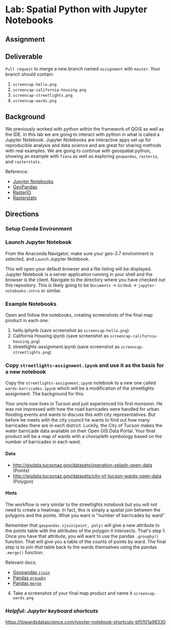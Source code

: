 # Lab: Spatial Python with Jupyter Notebooks
## Assignment

## Deliverable
`Pull request` to merge a new branch named `assignment` with `master`. Your branch should contain:
1. `screencap-hello.png`
2. `screencap-california-housing.png`
3. `screencap-streetlights.png`
4. `screencap-wards.png`

## Background
We previously worked with python within the framework of QGIS as well as the IDE. In this lab we are going to interact with python in what is called a Jupyter Notebook. Jupyter Notebooks are interactive apps set up for reproducible analysis and data science and are great for sharing methods with real examples. We are going to continue with geospatial python, showing an example with `fiona` as well as exploring `geopandas`, `rasterio`, and `rasterstats`.

Reference:
- [Jupyter Notebooks](https://jupyter.org/)
- [GeoPandas](http://geopandas.org/)
- [RasterIO](https://rasterio.readthedocs.io/en/stable/)
- [Rasterstats](https://pythonhosted.org/rasterstats/)

## Directions
### Setup Conda Environment

### Launch Jupyter Notebook
From the Anaconda Navigator, make sure your geo-3.7 environment is selected, and `Launch` Jupyter Notebook.

This will open your default browser and a file listing will be displayed. Jupyter Notebook is a server application running in your shell and the browser is the client. Navigate to the directory where you have checked out this repository. This is likely going to be `Documents` -> `GitHub` -> `jupyter-notebooks-intro` or similar.

### Example Notebooks
Open and follow the notebooks, creating screenshots of the final map product in each one. 
1. hello.iphynb (save screenshot as `screencap-hello.png`)
2. California Housing.ipynb (save screenshot as `screencap-california-housing.png`)
3. streetlights-assignment.ipynb (save screenshot as `screencap-streetlights.png`)

### Copy `streetlights-assignment.ipynb` and use it as the basis for a new notebook
Copy the `streetlights-assignment.ipynb` notebook to a new one called `wards-barricades.ipynb` which will be a 
modification of the streetlights assignment. The background for this:

Your uncle now lives in Tucson and just experienced his first monsoon. He was not impressed with how the road
barricades were handled for urban flooding events and wants to discuss this with city representatives. But before
he meets with the city council he wants to find out how many barricades there are in each district. Luckily, the
City of Tucson makes the water barricade data available on their Open GIS Data Portal. Your final product will be a map
of wards with a choropleth symbology based on the number of barricades in each ward.

#### Data
- http://gisdata.tucsonaz.gov/datasets/operation-splash-open-data (Points)
- http://gisdata.tucsonaz.gov/datasets/city-of-tucson-wards-open-data (Polygon)

#### Hints
The workflow is very similar to the streetlights notebook but you will not need to create a heatmap. In fact, this
is simply a spatial join between the polygons and the points. What you want is "number of barricades by ward"

Remember that `geopandas.sjoin(point, poly)` will give a new attribute to the points table with the attributes of the polygon it intersects. That's step 1. Once you have that attribute, you will want to use the pandas `.groupby()` function. That will give you a table of the counts of points by ward. The final step is to join _that_ table back to the wards themselves using the pandas `.merge()` function. 

Relevant docs:
- [Geopandas `sjoin`](http://geopandas.org/reference/geopandas.sjoin.html)
- [Pandas `groupby`](https://pandas.pydata.org/pandas-docs/stable/reference/api/pandas.core.groupby.GroupBy.count.html)
- [Pandas `merge`](https://pandas.pydata.org/pandas-docs/stable/reference/api/pandas.DataFrame.merge.html#pandas.DataFrame.merge)

4. Take a screenshot of your final map product and name it `screencap-wards.png`

### _Helpful: Jupyter keyboard shortcuts_
https://towardsdatascience.com/jypyter-notebook-shortcuts-bf0101a98330
